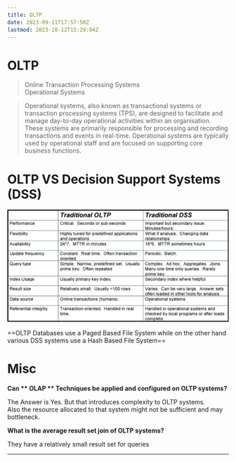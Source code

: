 ```yaml
---
title: OLTP
date: 2023-09-11T17:57:50Z
lastmod: 2023-10-12T15:29:04Z
---
```


# OLTP

> Online Transaction Processing Systems  
> Operational Systems

> Operational systems, also known as transactional systems or transaction processing systems (TPS), are designed to facilitate and manage day-to-day operational activities within an organisation. These systems are primarily responsible for processing and recording transactions and events in real-time. Operational systems are typically used by operational staff and are focused on supporting core business functions.

# OLTP VS Decision Support Systems (DSS)

​![CleanShot 2023-10-20 at 18.25.02@2x](assets/CleanShot%202023-10-20%20at%2018.25.02@2x-20231020182641-0tkamg1.png)​

==OLTP Databases use a Paged Based File System while on the other hand various DSS systems use a Hash Based File System==

# Misc

**Can ** OLAP​ ** Techniques be applied and configured on OLTP systems?** 

​​The Answer is Yes. But that introduces complexity to OLTP systems.  
Also the resource allocated to that system might not be sufficient and may bottleneck.

**What is the average result set join of OLTP systems?** 

They have a relatively small result set for queries

---
